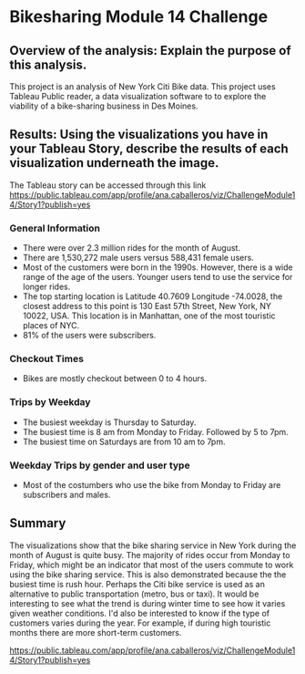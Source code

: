 # Bikesharing Module 14 Challenge

## Overview of the analysis: Explain the purpose of this analysis.

This project is an analysis of New York Citi Bike data. This project uses Tableau Public reader, a data visualization software to to explore the viability of a bike-sharing business in Des Moines.

## Results: Using the visualizations you have in your Tableau Story, describe the results of each visualization underneath the image.

The Tableau story can be accessed through this link 
https://public.tableau.com/app/profile/ana.caballeros/viz/ChallengeModule14/Story1?publish=yes

### General Information

- There were over 2.3 million rides for the month of August.
- There are 1,530,272 male users versus 588,431 female users. 
- Most of the customers were born in the 1990s. However, there is a wide range of the age of the users. Younger users tend to use the service for longer rides.
- The top starting location is Latitude 40.7609 Longitude -74.0028, the closest address to this point is 130 East 57th Street, New York, NY 10022, USA. This location is in Manhattan, one of the most touristic places of NYC.
- 81% of the users were subscribers.


### Checkout Times

- Bikes are mostly checkout between 0 to 4 hours.

### Trips by Weekday

- The busiest weekday is Thursday to Saturday.
- The busiest time is 8 am from Monday to Friday. Followed by 5 to 7pm. 
- The busiest time on Saturdays are from 10 am to 7pm. 

### Weekday Trips by gender and user type
 
- Most of the costumbers who use the bike from Monday to Friday are subscribers and males. 


## Summary

The visualizations show that the bike sharing service in New York during the month of August is quite busy. The majority of rides occur from Monday to Friday, which might be an indicator that most of the users commute to work using the bike sharing service. This is also demonstrated because the the busiest time is rush hour. 
Perhaps the Citi bike service is used as an alternative to public transportation (metro, bus or taxi). It would be interesting to see what the trend is during winter time to see how it varies given weather conditions.
I'd also be interested to know if the type of customers varies during the year. For example, if during high touristic months there are more short-term customers. 

https://public.tableau.com/app/profile/ana.caballeros/viz/ChallengeModule14/Story1?publish=yes
